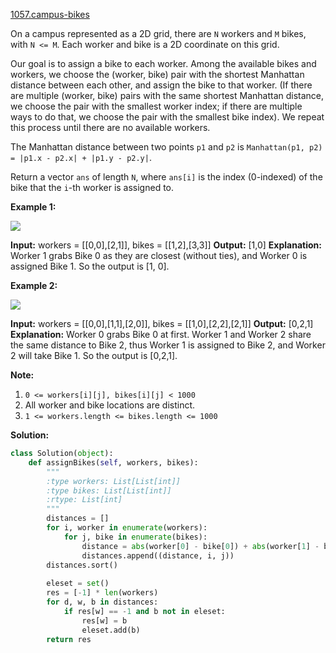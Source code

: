 [1057.campus-bikes](https://leetcode.com/problems/campus-bikes/)  

On a campus represented as a 2D grid, there are `N` workers and `M` bikes, with `N <= M`. Each worker and bike is a 2D coordinate on this grid.

Our goal is to assign a bike to each worker. Among the available bikes and workers, we choose the (worker, bike) pair with the shortest Manhattan distance between each other, and assign the bike to that worker. (If there are multiple (worker, bike) pairs with the same shortest Manhattan distance, we choose the pair with the smallest worker index; if there are multiple ways to do that, we choose the pair with the smallest bike index). We repeat this process until there are no available workers.

The Manhattan distance between two points `p1` and `p2` is `Manhattan(p1, p2) = |p1.x - p2.x| + |p1.y - p2.y|`.

Return a vector `ans` of length `N`, where `ans[i]` is the index (0-indexed) of the bike that the `i`\-th worker is assigned to.

**Example 1:**

![](https://assets.leetcode.com/uploads/2019/03/06/1261_example_1_v2.png)

**Input:** workers = \[\[0,0\],\[2,1\]\], bikes = \[\[1,2\],\[3,3\]\]
**Output:** \[1,0\]
**Explanation:** 
Worker 1 grabs Bike 0 as they are closest (without ties), and Worker 0 is assigned Bike 1. So the output is \[1, 0\].

**Example 2:**

![](https://assets.leetcode.com/uploads/2019/03/06/1261_example_2_v2.png)

**Input:** workers = \[\[0,0\],\[1,1\],\[2,0\]\], bikes = \[\[1,0\],\[2,2\],\[2,1\]\]
**Output:** \[0,2,1\]
**Explanation:** 
Worker 0 grabs Bike 0 at first. Worker 1 and Worker 2 share the same distance to Bike 2, thus Worker 1 is assigned to Bike 2, and Worker 2 will take Bike 1. So the output is \[0,2,1\].

**Note:**

1.  `0 <= workers[i][j], bikes[i][j] < 1000`
2.  All worker and bike locations are distinct.
3.  `1 <= workers.length <= bikes.length <= 1000`  



**Solution:**  

```python
class Solution(object):
    def assignBikes(self, workers, bikes):
        """
        :type workers: List[List[int]]
        :type bikes: List[List[int]]
        :rtype: List[int]
        """
        distances = []
        for i, worker in enumerate(workers):
            for j, bike in enumerate(bikes):
                distance = abs(worker[0] - bike[0]) + abs(worker[1] - bike[1])
                distances.append((distance, i, j))
        distances.sort()
        
        eleset = set()
        res = [-1] * len(workers)
        for d, w, b in distances:
            if res[w] == -1 and b not in eleset:
                res[w] = b
                eleset.add(b)
        return res
```
      